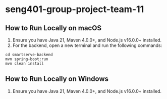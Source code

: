 # seng401-group-project-team-11



## How to Run Locally on macOS

1. Ensure you have Java 21, Maven 4.0.0+, and Node.js v16.0.0+ installed.
2. For the backend, open a new terminal and run the following commands:

```
cd smartserve-backend
mvn spring-boot:run
mvn clean install
```

## How to Run Locally on Windows

1. Ensure you have Java 21, Maven 4.0.0+, and Node.js v16.0.0+ installed.